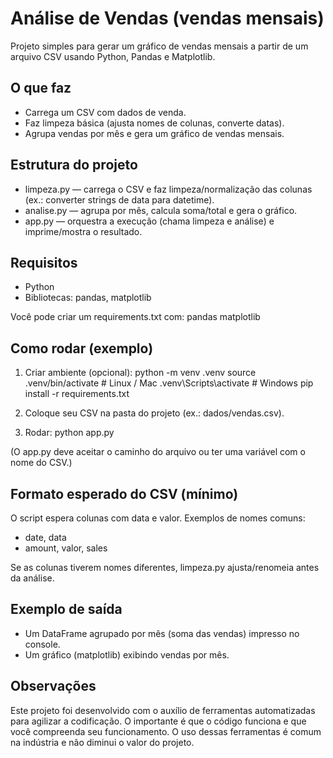 # Análise de Vendas (vendas mensais)

Projeto simples para gerar um gráfico de vendas mensais a partir de um arquivo CSV usando Python, Pandas e Matplotlib.

## O que faz
- Carrega um CSV com dados de venda.
- Faz limpeza básica (ajusta nomes de colunas, converte datas).
- Agrupa vendas por mês e gera um gráfico de vendas mensais.

## Estrutura do projeto
- limpeza.py — carrega o CSV e faz limpeza/normalização das colunas (ex.: converter strings de data para datetime).
- analise.py — agrupa por mês, calcula soma/total e gera o gráfico.
- app.py — orquestra a execução (chama limpeza e análise) e imprime/mostra o resultado.

## Requisitos
- Python
- Bibliotecas: pandas, matplotlib

Você pode criar um requirements.txt com:
pandas
matplotlib

## Como rodar (exemplo)
1. Criar ambiente (opcional):
python -m venv .venv
source .venv/bin/activate   # Linux / Mac
.venv\Scripts\activate      # Windows
pip install -r requirements.txt

2. Coloque seu CSV na pasta do projeto (ex.: dados/vendas.csv).

3. Rodar:
python app.py

(O app.py deve aceitar o caminho do arquivo ou ter uma variável com o nome do CSV.)

## Formato esperado do CSV (mínimo)
O script espera colunas com data e valor. Exemplos de nomes comuns:
- date, data
- amount, valor, sales

Se as colunas tiverem nomes diferentes, limpeza.py ajusta/renomeia antes da análise.

## Exemplo de saída
- Um DataFrame agrupado por mês (soma das vendas) impresso no console.
- Um gráfico (matplotlib) exibindo vendas por mês.

## Observações

Este projeto foi desenvolvido com o auxílio de ferramentas automatizadas para agilizar a codificação.
O importante é que o código funciona e que você compreenda seu funcionamento.
O uso dessas ferramentas é comum na indústria e não diminui o valor do projeto.
